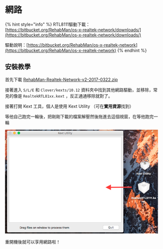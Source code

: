 # 網路

{% hint style="info" %}
RTL8111驅動下載：[https://bitbucket.org/RehabMan/os-x-realtek-network/downloads/](https://bitbucket.org/RehabMan/os-x-realtek-network/downloads/)

驅動說明：[https://bitbucket.org/RehabMan/os-x-realtek-network](https://bitbucket.org/RehabMan/os-x-realtek-network)
{% endhint %}

## 安裝教學

首先下載 [RehabMan-Realtek-Network-v2-2017-0322.zip](https://bitbucket.org/RehabMan/os-x-realtek-network/downloads/RehabMan-Realtek-Network-v2-2017-0322.zip)

接著進入 `S/L/E` 和 `Clover/kexts/10.12` 資料夾中找到其他網路驅動，並移除，常見的像是 `RealtekRTL81xx.kext` ，反正通通移除就對了。

接著打開 Kext 工具，個人是使用 Kext Utility （可在**實用資源**找到）

等他自己跑完一輪後，把剛剛下載的檔案解壓然後拖進去這個視窗，在等他跑完一輪

![](../.gitbook/assets/3-kexts_network_1.png)

重開機後就可以享用網路啦！

















